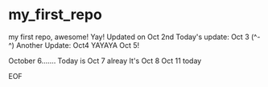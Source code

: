 # my_first_repo
my first repo, awesome! Yay! 
Updated on Oct 2nd 
Today's update:  Oct 3 (^-^)
Another Update: Oct4
YAYAYA Oct 5! 

October 6.......
Today is Oct 7 alreay
It's Oct 8
Oct 11 today









EOF